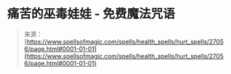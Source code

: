 <!--yml

category: 未分类

date: 2024-06-12 19:15:43

-->

# 痛苦的巫毒娃娃 - 免费魔法咒语

> 来源：[https://www.spellsofmagic.com/spells/health_spells/hurt_spells/27056/page.html#0001-01-01](https://www.spellsofmagic.com/spells/health_spells/hurt_spells/27056/page.html#0001-01-01)
